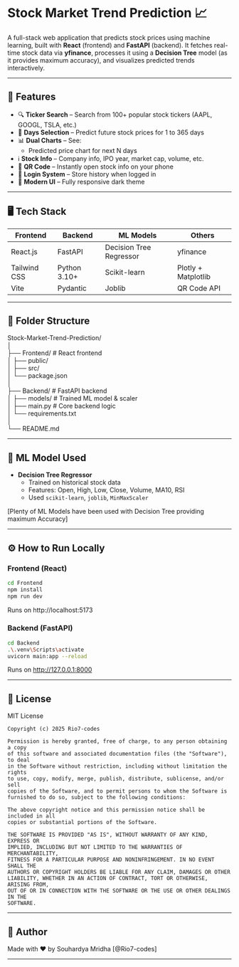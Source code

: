 # Stock Market Trend Prediction 📈

A full-stack web application that predicts stock prices using machine learning, built with **React** (frontend) and **FastAPI** (backend). It fetches real-time stock data via **yfinance**, processes it using a **Decision Tree** model (as it provides maximum accuracy), and visualizes predicted trends interactively.

---

## 🚀 Features

- 🔍 **Ticker Search** – Search from 100+ popular stock tickers (AAPL, GOOGL, TSLA, etc.)
- 📆 **Days Selection** – Predict future stock prices for 1 to 365 days
- 📊 **Dual Charts** – See:
  - Predicted price chart for next N days
- ℹ️ **Stock Info** – Company info, IPO year, market cap, volume, etc.
- 📱 **QR Code** – Instantly open stock info on your phone
- 👤 **Login System** – Store history when logged in
- 🌙 **Modern UI** – Fully responsive dark theme

---

## 🖥️ Tech Stack

|   Frontend   |    Backend     |        ML Models        |       Others        |
|--------------|----------------|-------------------------|---------------------|
|   React.js   |    FastAPI     | Decision Tree Regressor |      yfinance       |
| Tailwind CSS |  Python 3.10+  |      Scikit-learn       | Plotly + Matplotlib |
|     Vite     |    Pydantic    |         Joblib          |     QR Code API     |

---

## 📂 Folder Structure

Stock-Market-Trend-Prediction/  
│  
├── Frontend/ # React frontend  
│ ├── public/  
│ ├── src/  
│ └── package.json  
│  
├── Backend/ # FastAPI backend  
│ ├── models/ # Trained ML model & scaler    
│ ├── main.py # Core backend logic  
│ └── requirements.txt  
│  
└── README.md  

---

## 🧠 ML Model Used

- **Decision Tree Regressor**
  - Trained on historical stock data
  - Features: Open, High, Low, Close, Volume, MA10, RSI
  - Used `scikit-learn`, `joblib`, `MinMaxScaler`
  
[Plenty of ML Models have been used with Decision Tree providing maximum Accuracy]

---

## ⚙️ How to Run Locally

### Frontend (React)
```bash  
cd Frontend  
npm install  
npm run dev
```
Runs on http://localhost:5173  

### Backend (FastAPI)
```bash  
cd Backend  
.\.venv\Scripts\activate  
uvicorn main:app --reload
```
Runs on http://127.0.0.1:8000   

---

## 📃 License

MIT License
```pgsql
Copyright (c) 2025 Rio7-codes

Permission is hereby granted, free of charge, to any person obtaining a copy
of this software and associated documentation files (the "Software"), to deal
in the Software without restriction, including without limitation the rights
to use, copy, modify, merge, publish, distribute, sublicense, and/or sell
copies of the Software, and to permit persons to whom the Software is
furnished to do so, subject to the following conditions:

The above copyright notice and this permission notice shall be included in all
copies or substantial portions of the Software.

THE SOFTWARE IS PROVIDED "AS IS", WITHOUT WARRANTY OF ANY KIND, EXPRESS OR
IMPLIED, INCLUDING BUT NOT LIMITED TO THE WARRANTIES OF MERCHANTABILITY,
FITNESS FOR A PARTICULAR PURPOSE AND NONINFRINGEMENT. IN NO EVENT SHALL THE
AUTHORS OR COPYRIGHT HOLDERS BE LIABLE FOR ANY CLAIM, DAMAGES OR OTHER
LIABILITY, WHETHER IN AN ACTION OF CONTRACT, TORT OR OTHERWISE, ARISING FROM,
OUT OF OR IN CONNECTION WITH THE SOFTWARE OR THE USE OR OTHER DEALINGS IN THE
SOFTWARE.
```

---

## 📌 Author

Made with ❤️ by Souhardya Mridha [@Rio7-codes]

---
